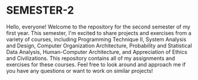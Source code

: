 # SEMESTER-2<br>
Hello, everyone! Welcome to the repository for the second semester of my first year. This semester, I'm excited to share projects and exercises from a variety of courses, including Programming Technique II, System Analysis and Design, Computer Organization Architecture, Probability and Statistical Data Analysis, Human-Computer Architecture, and Appreciation of Ethics and Civilizations. This repository contains all of my assignments and exercises for these courses. Feel free to look around and approach me if you have any questions or want to work on similar projects!
